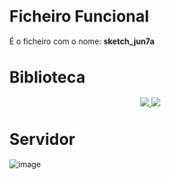 # Ficheiro Funcional

É o ficheiro com o nome: **sketch_jun7a**

# Biblioteca

<div align="center">
  <a href="https://github.com/JosManoel">
    <img src=https://github.com/FCUP-SE-24/arduinos/assets/73991168/30d37020-700b-4795-9522-32c0e0cfc2e7" /> 
  </a>
  <a href="https://github.com/JosManoel">
    <img src="https://github.com/FCUP-SE-24/arduinos/assets/73991168/00129c77-c639-4d60-b894-e26bf0bba8b0" />
  </a>
</div>

# Servidor
![image](https://github.com/FCUP-SE-24/arduinos/assets/73991168/6f898253-57e7-4df3-894c-65d7ab99db2d)


